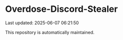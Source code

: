 # Overdose-Discord-Stealer

Last updated: 2025-06-07 06:21:50

This repository is automatically maintained.

